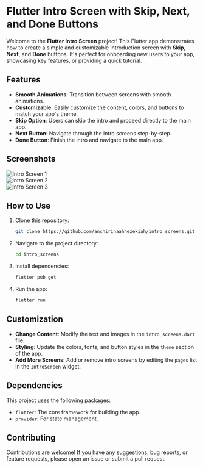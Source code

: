 # Flutter Intro Screen with Skip, Next, and Done Buttons

Welcome to the **Flutter Intro Screen** project! This Flutter app demonstrates how to create a simple and customizable introduction screen with **Skip**, **Next**, and **Done** buttons. It's perfect for onboarding new users to your app, showcasing key features, or providing a quick tutorial.

## Features

- **Smooth Animations**: Transition between screens with smooth animations.
- **Customizable**: Easily customize the content, colors, and buttons to match your app's theme.
- **Skip Option**: Users can skip the intro and proceed directly to the main app.
- **Next Button**: Navigate through the intro screens step-by-step.
- **Done Button**: Finish the intro and navigate to the main app.

## Screenshots

![Intro Screen 1](screenshots/screen1.png)  
![Intro Screen 2](screenshots/screen2.png)  
![Intro Screen 3](screenshots/screen3.png)  

## How to Use

1. Clone this repository:
   ```bash
   git clone https://github.com/anchirinaahhezekiah/intro_screens.git
   ```
2. Navigate to the project directory:
   ```bash
   cd intro_screens
   ```
3. Install dependencies:
   ```bash
   flutter pub get
   ```
4. Run the app:
   ```bash
   flutter run
   ```

## Customization

- **Change Content**: Modify the text and images in the `intro_screens.dart` file.
- **Styling**: Update the colors, fonts, and button styles in the `theme` section of the app.
- **Add More Screens**: Add or remove intro screens by editing the `pages` list in the `IntroScreen` widget.

## Dependencies

This project uses the following packages:
- `flutter`: The core framework for building the app.
- `provider`: For state management.
  
## Contributing

Contributions are welcome! If you have any suggestions, bug reports, or feature requests, please open an issue or submit a pull request.

